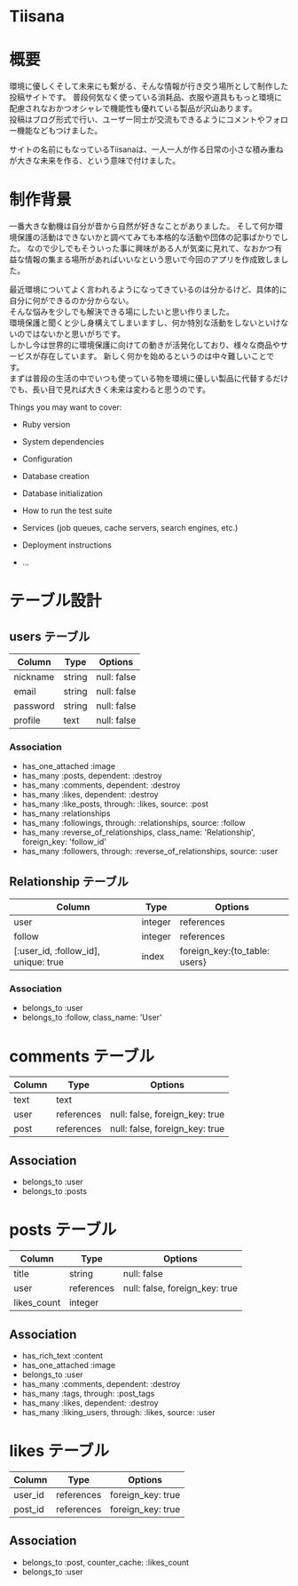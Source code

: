 # Tiisana

# 概要

環境に優しくそして未来にも繋がる、そんな情報が行き交う場所として制作した投稿サイトです。 
普段何気なく使っている消耗品、衣服や道具ももっと環境に配慮されなおかつオシャレで機能性も優れている製品が沢山あります。    
投稿はブログ形式で行い、ユーザー同士が交流もできるようにコメントやフォロー機能などもつけました。

サイトの名前にもなっているTiisanaは、一人一人が作る日常の小さな積み重ねが大きな未来を作る、という意味で付けました。  


# 制作背景

一番大きな動機は自分が昔から自然が好きなことがありました。
そして何か環境保護の活動はできないかと調べてみても本格的な活動や団体の記事ばかりでした。
なので少しでもそういった事に興味がある人が気楽に見れて、なおかつ有益な情報の集まる場所があればいいなという思いで今回のアプリを作成致しました。  

最近環境についてよく言われるようになってきているのは分かるけど、具体的に自分に何ができるのか分からない。  
そんな悩みを少しでも解決できる場にしたいと思い作りました。  
環境保護と聞くと少し身構えてしまいますし、何か特別な活動をしないといけないのではないかと思いがちです。  
しかし今は世界的に環境保護に向けての動きが活発化しており、様々な商品やサービスが存在しています。 
新しく何かを始めるというのは中々難しいことです。  
まずは普段の生活の中でいつも使っている物を環境に優しい製品に代替するだけでも、長い目で見れば大きく未来は変わると思うのです。





Things you may want to cover:

* Ruby version

* System dependencies

* Configuration

* Database creation

* Database initialization

* How to run the test suite

* Services (job queues, cache servers, search engines, etc.)

* Deployment instructions

* ...

# テーブル設計

## users テーブル

| Column        | Type     | Options     |
| ------------- | -------- | ----------- |
| nickname      | string   | null: false |
| email         | string   | null: false |
| password      | string   | null: false |
| profile       | text     | null: false |

### Association
- has_one_attached :image
- has_many :posts, dependent: :destroy
- has_many :comments, dependent: :destroy
- has_many :likes, dependent: :destroy
- has_many :like_posts, through: :likes, source: :post
- has_many :relationships
- has_many :followings, through: :relationships, source: :follow
- has_many :reverse_of_relationships, class_name: 'Relationship', foreign_key: 'follow_id'
- has_many :followers, through: :reverse_of_relationships, source: :user

## Relationship テーブル

| Column                               | Type       | Options                       |
| ------------------------------------ | ---------- | ----------------------------- |
| user                                 | integer    | references                    |
| follow                               | integer    | references                    |
| [:user_id, :follow_id], unique: true | index      | foreign_key:{to_table: users} |

### Association
- belongs_to :user
- belongs_to :follow, class_name: 'User'

# comments テーブル

| Column  | Type        | Options                        |
| ------- | ----------- | ------------------------------ |
| text    | text        |                                |
| user    | references  | null: false, foreign_key: true |
| post    | references  | null: false, foreign_key: true |


## Association

- belongs_to :user
- belongs_to :posts

# posts テーブル

| Column      | Type             | Options                        |
| ----------- | ---------------- | ------------------------------ |
| title       | string           | null: false                    |
| user        | references       | null: false, foreign_key: true |
| likes_count | integer          |                                |


## Association
- has_rich_text :content
- has_one_attached :image
- belongs_to :user
- has_many :comments, dependent: :destroy
- has_many :tags, through: :post_tags
- has_many :likes, dependent: :destroy
- has_many :liking_users, through: :likes, source: :user

# likes テーブル

| Column    | Type        | Options                      |
| --------- | ----------- | ---------------------------- |
| user_id   | references  | foreign_key: true            |
| post_id   | references  | foreign_key: true            |

## Association
- belongs_to :post, counter_cache: :likes_count
- belongs_to :user
